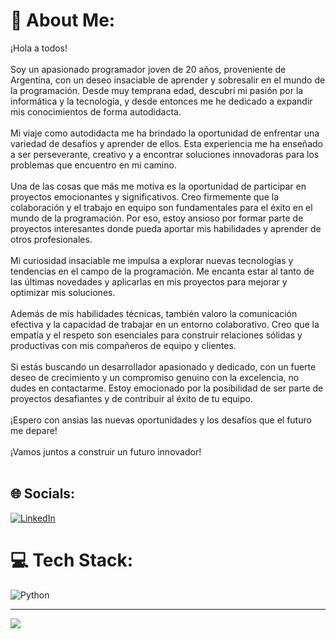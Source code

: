 # 💫 About Me:
¡Hola a todos!<br><br>Soy un apasionado programador joven de 20 años, proveniente de Argentina, con un deseo insaciable de aprender y sobresalir en el mundo de la programación. Desde muy temprana edad, descubrí mi pasión por la informática y la tecnología, y desde entonces me he dedicado a expandir mis conocimientos de forma autodidacta.<br><br>Mi viaje como autodidacta me ha brindado la oportunidad de enfrentar una variedad de desafíos y aprender de ellos. Esta experiencia me ha enseñado a ser perseverante, creativo y a encontrar soluciones innovadoras para los problemas que encuentro en mi camino.<br><br>Una de las cosas que más me motiva es la oportunidad de participar en proyectos emocionantes y significativos. Creo firmemente que la colaboración y el trabajo en equipo son fundamentales para el éxito en el mundo de la programación. Por eso, estoy ansioso por formar parte de proyectos interesantes donde pueda aportar mis habilidades y aprender de otros profesionales.<br><br>Mi curiosidad insaciable me impulsa a explorar nuevas tecnologías y tendencias en el campo de la programación. Me encanta estar al tanto de las últimas novedades y aplicarlas en mis proyectos para mejorar y optimizar mis soluciones.<br><br>Además de mis habilidades técnicas, también valoro la comunicación efectiva y la capacidad de trabajar en un entorno colaborativo. Creo que la empatía y el respeto son esenciales para construir relaciones sólidas y productivas con mis compañeros de equipo y clientes.<br><br>Si estás buscando un desarrollador apasionado y dedicado, con un fuerte deseo de crecimiento y un compromiso genuino con la excelencia, no dudes en contactarme. Estoy emocionado por la posibilidad de ser parte de proyectos desafiantes y de contribuir al éxito de tu equipo.<br><br>¡Espero con ansias las nuevas oportunidades y los desafíos que el futuro me depare!<br><br>¡Vamos juntos a construir un futuro innovador!<br><br>


## 🌐 Socials:
[![LinkedIn](https://img.shields.io/badge/LinkedIn-%230077B5.svg?logo=linkedin&logoColor=white)](https://linkedin.com/in/AgustinPira) 

# 💻 Tech Stack:
![Python](https://img.shields.io/badge/python-3670A0?style=for-the-badge&logo=python&logoColor=ffdd54)

---
[![](https://visitcount.itsvg.in/api?id=DaikoAP&icon=0&color=0)](https://visitcount.itsvg.in)

<!-- Proudly created with GPRM ( https://gprm.itsvg.in ) -->
